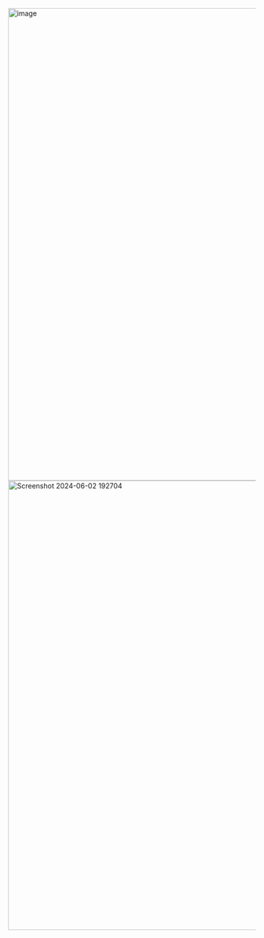 <img width="960" alt="image" src="https://github.com/SafinatunNaja29/web_hotel/assets/126491355/5f0db814-547b-4a89-82d4-010bca98f658">
<img width="913" alt="Screenshot 2024-06-02 192704" src="https://github.com/SafinatunNaja29/web_hotel/assets/126491355/f96dd4a0-cf26-4235-a34c-443976d2fb8f">

